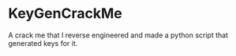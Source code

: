 # KeyGenCrackMe
A crack me that I reverse engineered and made a python script that generated keys for it.
